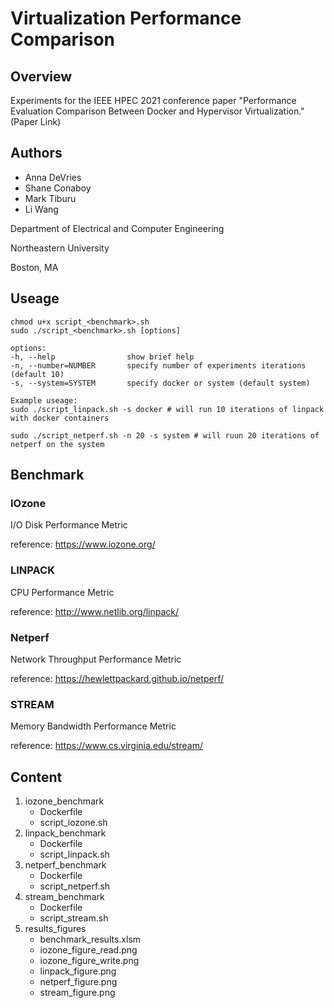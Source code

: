# Virtualization Performance Comparison

## Overview
Experiments for the IEEE HPEC 2021 conference paper "Performance Evaluation Comparison Between Docker and Hypervisor Virtualization." 
(Paper Link)

## Authors
- Anna DeVries
- Shane Conaboy
- Mark Tiburu
- Li Wang

Department of Electrical and Computer Engineering

Northeastern University

Boston, MA

## Useage 
```
chmod u+x script_<benchmark>.sh
sudo ./script_<benchmark>.sh [options]

options:
-h, --help                show brief help
-n, --number=NUMBER       specify number of experiments iterations (default 10)
-s, --system=SYSTEM       specify docker or system (default system) 

Example useage:
sudo ./script_linpack.sh -s docker # will run 10 iterations of linpack with docker containers 

sudo ./script_netperf.sh -n 20 -s system # will ruun 20 iterations of netperf on the system
```

## Benchmark
### IOzone
I/O Disk Performance Metric

reference: https://www.iozone.org/

### LINPACK
CPU Performance Metric

reference: http://www.netlib.org/linpack/

### Netperf
Network Throughput Performance Metric

reference: https://hewlettpackard.github.io/netperf/

### STREAM
Memory Bandwidth Performance Metric

reference: https://www.cs.virginia.edu/stream/

## Content
1) iozone_benchmark
    - Dockerfile
    - script_iozone.sh
2) linpack_benchmark
    - Dockerfile
    - script_linpack.sh
3) netperf_benchmark
    - Dockerfile
    - script_netperf.sh
4) stream_benchmark
    - Dockerfile
    - script_stream.sh
5) results_figures
    - benchmark_results.xlsm
    - iozone_figure_read.png
    - iozone_figure_write.png
    - linpack_figure.png
    - netperf_figure.png
    - stream_figure.png
